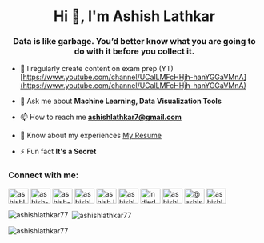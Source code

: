 <h1 align="center">Hi 👋, I'm Ashish Lathkar</h1>
<h3 align="center">Data is like garbage. You’d better know what you are going to do with it before you collect it.</h3>

- 📝 I regularly create content on exam prep (YT) [https://www.youtube.com/channel/UCalLMFcHHjh-hanYGGaVMnA](https://www.youtube.com/channel/UCalLMFcHHjh-hanYGGaVMnA)

- 💬 Ask me about **Machine Learning, Data Visualization Tools**

- 📫 How to reach me **ashishlathkar7@gmail.com**

- 📄 Know about my experiences [My Resume](https://drive.google.com/file/d/19_zyXGlLFFZo5JjPC95x44b7BN1Oysqh/view?usp=sharing)

- ⚡ Fun fact **It's a Secret**

<h3 align="left">Connect with me:</h3>
<p align="left">
<a href="https://twitter.com/ashishlathkar1" target="blank"><img align="center" src="https://raw.githubusercontent.com/rahuldkjain/github-profile-readme-generator/master/src/images/icons/Social/twitter.svg" alt="ashishlathkar1" height="30" width="40" /></a>
<a href="https://linkedin.com/in/ashish-lathkar" target="blank"><img align="center" src="https://raw.githubusercontent.com/rahuldkjain/github-profile-readme-generator/master/src/images/icons/Social/linked-in-alt.svg" alt="ashish-lathkar" height="30" width="40" /></a>
<a href="https://stackoverflow.com/users/ashish-lathkar" target="blank"><img align="center" src="https://raw.githubusercontent.com/rahuldkjain/github-profile-readme-generator/master/src/images/icons/Social/stack-overflow.svg" alt="ashish-lathkar" height="30" width="40" /></a>
<a href="https://kaggle.com/ashishlathkar" target="blank"><img align="center" src="https://raw.githubusercontent.com/rahuldkjain/github-profile-readme-generator/master/src/images/icons/Social/kaggle.svg" alt="ashishlathkar" height="30" width="40" /></a>
<a href="https://fb.com/ashish.lathkar" target="blank"><img align="center" src="https://raw.githubusercontent.com/rahuldkjain/github-profile-readme-generator/master/src/images/icons/Social/facebook.svg" alt="ashish.lathkar" height="30" width="40" /></a>
<a href="https://instagram.com/ashishlathkar_7" target="blank"><img align="center" src="https://raw.githubusercontent.com/rahuldkjain/github-profile-readme-generator/master/src/images/icons/Social/instagram.svg" alt="ashishlathkar_7" height="30" width="40" /></a>
<a href="https://www.youtube.com/c/indieducate - ashish lathkar" target="blank"><img align="center" src="https://raw.githubusercontent.com/rahuldkjain/github-profile-readme-generator/master/src/images/icons/Social/youtube.svg" alt="indieducate - ashish lathkar" height="30" width="40" /></a>
<a href="https://www.hackerrank.com/ashishlathkar7" target="blank"><img align="center" src="https://raw.githubusercontent.com/rahuldkjain/github-profile-readme-generator/master/src/images/icons/Social/hackerrank.svg" alt="ashishlathkar7" height="30" width="40" /></a>
<a href="https://www.hackerearth.com/@ashishlathkar7" target="blank"><img align="center" src="https://raw.githubusercontent.com/rahuldkjain/github-profile-readme-generator/master/src/images/icons/Social/hackerearth.svg" alt="@ashishlathkar7" height="30" width="40" /></a>
<a href="https://auth.geeksforgeeks.org/user/ashishlathkar7" target="blank"><img align="center" src="https://raw.githubusercontent.com/rahuldkjain/github-profile-readme-generator/master/src/images/icons/Social/geeks-for-geeks.svg" alt="ashishlathkar7" height="30" width="40" /></a>
</p>

<p><img align="left" src="https://github-readme-stats.vercel.app/api/top-langs?username=ashishlathkar77&show_icons=true&locale=en&layout=compact" alt="ashishlathkar77" /></p>

<p>&nbsp;<img align="center" src="https://github-readme-stats.vercel.app/api?username=ashishlathkar77&show_icons=true&locale=en" alt="ashishlathkar77" /></p>

<p><img align="center" src="https://github-readme-streak-stats.herokuapp.com/?user=ashishlathkar77&" alt="ashishlathkar77" /></p>
